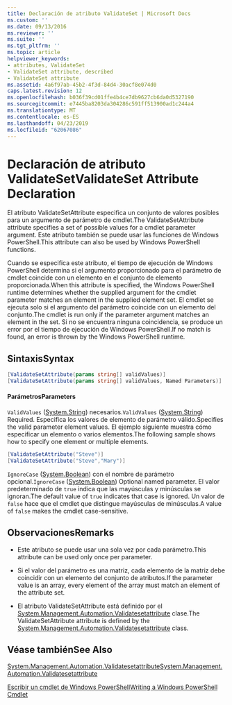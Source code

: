 ```yaml
---
title: Declaración de atributo ValidateSet | Microsoft Docs
ms.custom: ''
ms.date: 09/13/2016
ms.reviewer: ''
ms.suite: ''
ms.tgt_pltfrm: ''
ms.topic: article
helpviewer_keywords:
- attributes, ValidateSet
- ValidateSet attribute, described
- ValidateSet attribute
ms.assetid: 4a6f97ab-45b2-4f3d-84d4-30acf8e074d0
caps.latest.revision: 12
ms.openlocfilehash: b036f39cd01ffe4b4ce7db9627cb6da0d5327190
ms.sourcegitcommit: e7445ba8203da304286c591ff513900ad1c244a4
ms.translationtype: MT
ms.contentlocale: es-ES
ms.lasthandoff: 04/23/2019
ms.locfileid: "62067086"
---
```

# <a name="validateset-attribute-declaration"></a><span data-ttu-id="bf991-102">Declaración de atributo ValidateSet</span><span class="sxs-lookup"><span data-stu-id="bf991-102">ValidateSet Attribute Declaration</span></span>

<span data-ttu-id="bf991-103">El atributo ValidateSetAttribute especifica un conjunto de valores posibles para un argumento de parámetro de cmdlet.</span><span class="sxs-lookup"><span data-stu-id="bf991-103">The ValidateSetAttribute attribute specifies a set of possible values for a cmdlet parameter argument.</span></span> <span data-ttu-id="bf991-104">Este atributo también se puede usar las funciones de Windows PowerShell.</span><span class="sxs-lookup"><span data-stu-id="bf991-104">This attribute can also be used by Windows PowerShell functions.</span></span>

<span data-ttu-id="bf991-105">Cuando se especifica este atributo, el tiempo de ejecución de Windows PowerShell determina si el argumento proporcionado para el parámetro de cmdlet coincide con un elemento en el conjunto de elemento proporcionada.</span><span class="sxs-lookup"><span data-stu-id="bf991-105">When this attribute is specified, the Windows PowerShell runtime determines whether the supplied argument for the cmdlet parameter matches an element in the supplied element set.</span></span> <span data-ttu-id="bf991-106">El cmdlet se ejecuta solo si el argumento del parámetro coincide con un elemento del conjunto.</span><span class="sxs-lookup"><span data-stu-id="bf991-106">The cmdlet is run only if the parameter argument matches an element in the set.</span></span> <span data-ttu-id="bf991-107">Si no se encuentra ninguna coincidencia, se produce un error por el tiempo de ejecución de Windows PowerShell.</span><span class="sxs-lookup"><span data-stu-id="bf991-107">If no match is found, an error is thrown by the Windows PowerShell runtime.</span></span>

## <a name="syntax"></a><span data-ttu-id="bf991-108">Sintaxis</span><span class="sxs-lookup"><span data-stu-id="bf991-108">Syntax</span></span>

```csharp
[ValidateSetAttribute(params string[] validValues)]
[ValidateSetAttribute(params string[] validValues, Named Parameters)]
```

#### <a name="parameters"></a><span data-ttu-id="bf991-109">Parámetros</span><span class="sxs-lookup"><span data-stu-id="bf991-109">Parameters</span></span>

<span data-ttu-id="bf991-110">`ValidValues` ([System.String](/dotnet/api/System.String)) necesarios.</span><span class="sxs-lookup"><span data-stu-id="bf991-110">`ValidValues` ([System.String](/dotnet/api/System.String)) Required.</span></span> <span data-ttu-id="bf991-111">Especifica los valores de elemento de parámetro válido.</span><span class="sxs-lookup"><span data-stu-id="bf991-111">Specifies the valid parameter element values.</span></span> <span data-ttu-id="bf991-112">El ejemplo siguiente muestra cómo especificar un elemento o varios elementos.</span><span class="sxs-lookup"><span data-stu-id="bf991-112">The following sample shows how to specify one element or multiple elements.</span></span>

```csharp
[ValidateSetAttribute("Steve")]
[ValidateSetAttribute("Steve","Mary")]
```

<span data-ttu-id="bf991-113">`IgnoreCase` ([System.Boolean](/dotnet/api/System.Boolean)) con el nombre de parámetro opcional.</span><span class="sxs-lookup"><span data-stu-id="bf991-113">`IgnoreCase` ([System.Boolean](/dotnet/api/System.Boolean)) Optional named parameter.</span></span> <span data-ttu-id="bf991-114">El valor predeterminado de `true` indica que las mayúsculas y minúsculas se ignoran.</span><span class="sxs-lookup"><span data-stu-id="bf991-114">The default value of `true` indicates that case is ignored.</span></span> <span data-ttu-id="bf991-115">Un valor de `false` hace que el cmdlet que distingue mayúsculas de minúsculas.</span><span class="sxs-lookup"><span data-stu-id="bf991-115">A value of `false` makes the cmdlet case-sensitive.</span></span>

## <a name="remarks"></a><span data-ttu-id="bf991-116">Observaciones</span><span class="sxs-lookup"><span data-stu-id="bf991-116">Remarks</span></span>

- <span data-ttu-id="bf991-117">Este atributo se puede usar una sola vez por cada parámetro.</span><span class="sxs-lookup"><span data-stu-id="bf991-117">This attribute can be used only once per parameter.</span></span>

- <span data-ttu-id="bf991-118">Si el valor del parámetro es una matriz, cada elemento de la matriz debe coincidir con un elemento del conjunto de atributos.</span><span class="sxs-lookup"><span data-stu-id="bf991-118">If the parameter value is an array, every element of the array must match an element of the attribute set.</span></span>

- <span data-ttu-id="bf991-119">El atributo ValidateSetAttribute está definido por el [System.Management.Automation.Validatesetattribute](/dotnet/api/System.Management.Automation.ValidateSetAttribute) clase.</span><span class="sxs-lookup"><span data-stu-id="bf991-119">The ValidateSetAttribute attribute is defined by the [System.Management.Automation.Validatesetattribute](/dotnet/api/System.Management.Automation.ValidateSetAttribute) class.</span></span>

## <a name="see-also"></a><span data-ttu-id="bf991-120">Véase también</span><span class="sxs-lookup"><span data-stu-id="bf991-120">See Also</span></span>

[<span data-ttu-id="bf991-121">System.Management.Automation.Validatesetattribute</span><span class="sxs-lookup"><span data-stu-id="bf991-121">System.Management.Automation.Validatesetattribute</span></span>](/dotnet/api/System.Management.Automation.ValidateSetAttribute)

[<span data-ttu-id="bf991-122">Escribir un cmdlet de Windows PowerShell</span><span class="sxs-lookup"><span data-stu-id="bf991-122">Writing a Windows PowerShell Cmdlet</span></span>](./writing-a-windows-powershell-cmdlet.md)
